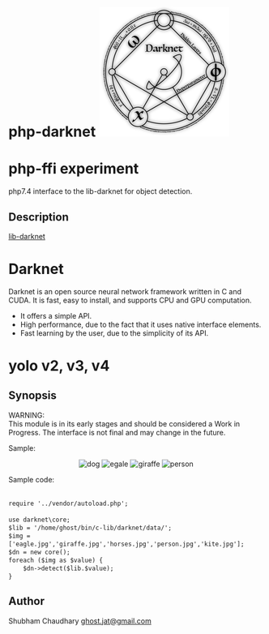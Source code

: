 # php-darknet ![Darknet Logo](darknet.png)

php-ffi experiment
=========
php7.4 interface to the lib-darknet for object detection.

Description
-----------
[lib-darknet](https://github.com/pjreddie/darknet) 

# Darknet #
Darknet is an open source neural network framework written in C and CUDA. It is fast, easy to install, and supports CPU and GPU computation.

* It offers a simple API.
* High performance, due to the fact that it uses native interface elements.
* Fast learning by the user, due to the simplicity of its API.
# yolo v2, v3, v4 #

Synopsis
--------
WARNING:  
This module is in its early stages and should be considered a Work in Progress.
The interface is not final and may change in the future.  

Sample:

<p align="center">
 <img src ="https://raw.github.com/ghostjat/php-darknet/master/temp/dog.png" alt ="dog"/>
  <img src ="https://raw.github.com/ghostjat/php-darknet/master/temp/egale.png" alt ="egale"/>
 <img src ="https://raw.github.com/ghostjat/php-darknet/master/temp/giraffe.png" alt ="giraffe"/>
<img src="https://raw.github.com/ghostjat/php-darknet/master/temp/person.jpg" alt="person"/>
</p>

Sample code:

```<?php

require '../vendor/autoload.php';

use darknet\core;
$lib = '/home/ghost/bin/c-lib/darknet/data/';
$img = ['eagle.jpg','giraffe.jpg','horses.jpg','person.jpg','kite.jpg'];
$dn = new core();
foreach ($img as $value) {
    $dn->detect($lib.$value);
}
```
Author
------
Shubham Chaudhary <ghost.jat@gmail.com>
